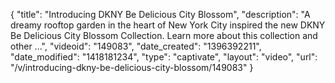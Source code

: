 {
    "title": "Introducing DKNY Be Delicious City Blossom",
    "description": "A dreamy rooftop garden in the heart of New York City inspired the new DKNY Be Delicious City Blossom Collection. Learn more about this collection and other ...",
    "videoid": "149083",
    "date_created": "1396392211",
    "date_modified": "1418181234",
    "type": "captivate",
    "layout": "video",
    "url": "\/v\/introducing-dkny-be-delicious-city-blossom\/149083"
}